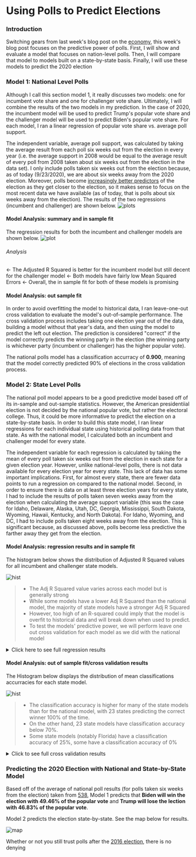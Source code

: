 # Using Polls to Predict Elections

### Introduction

Switching gears from last week's blog post on the [economy](Econ.md), this week's
blog post focuses on the predictive power of polls. First, I will show and evaluate a model
that focuses on nation-level polls. Then, I will compare that model to models built
on a state-by-state basis. Finally, I will use these models to predict the 2020 election

### Model 1: National Level Polls

Although I call this section model 1, it really discusses two models: one for incumbent vote share
and one for challenger vote share. Ultimately, I will combine the results of the two models in my prediction.
In the case of 2020, the incumbent model will be used to predict Trump's popular vote share and the 
challenger model will be used to predict Biden's popular vote share. For each model, I ran a linear regression of
popular vote share vs. average poll support. 

The independent variable, average poll support,
was calculated by taking the average result from each poll six weeks out from the election
in every year (i.e. the average support in 2008 would be equal to the average result of every poll from 2008
taken about six weeks out from the election in the data set). I only include polls taken six weeks
out from the election because, as of today (9/23/2020), we are about six weeks away from the 2020
election. Moreover, polls become [increasingly better predictors](https://www.semanticscholar.org/paper/Election-forecasting%3A-Too-far-out-Jennings-Lewis-Beck/7d0621cd3f984483652caf09e7764c88233948d7) of the election as they get
closer to the election, so it makes sense to focus on the most recent data we have available (as of today, that is polls
about six weeks away from the election). The results of the two regressions (incumbent and challenger) are 
shown below. 
![plots](Gov1347-master/figures/national_polls_plots.png)

#### Model Analysis: summary and in sample fit

The regression results for both the incumbent and challenger models are shown below.
![plot](Gov1347-master/figures/national_reg_table.png)
###### Analysis
<- The Adjusted R Squared is better for the incumbent model but still decent for the challenger model
<- Both models have fairly low Mean Squared Errors
<- Overall, the in sample fit for both of these models is promising

#### Model Analysis: out sample fit
In order to avoid overfitting the model to historical data, I ran
leave-one-out cross validation to evaluate the model's out-of-sample performance.
The cross validation process includes taking one election year out of the data,
building a model without that year's data, and then using the model to predict
the left out election. The prediction is considered "correct" if the model
correctly predicts the winning party in the election (the winning party
is whichever party (incumbent or challenger) has the higher popular vote). 

The national polls model has a classification accurracy of **0.900**, meaning
that the model correctly predicted 90% of elections in the cross validation
process. 

### Model 2: State Level Polls

The national poll model appears to be a good predictive model based off of its in-sample
and out-sample statistics. However, the American presidentiial election is not decided 
by the national popular vote, but rather the electoral college. Thus, it could be more
informative to predict the election on a state-by-state basis. In order to build this 
state model, I ran linear regressions for each individual state using historical polling
data from that state. As with the national model, I calculated both an incumbent and challenger
model for every state. 

The independent variable for each regression is calculated by taking 
the mean of every poll taken six weeks out from the election in each state for a given 
election year. However, unlike national-level polls, there is not data available for 
every election year for every state. This lack of data has some important implications.
First, for almost every state, there are fewer data points to run a regression on compared
to the national model. Second, in order to ensure there is data on at least three election
years for every state, I had to include the results of polls taken seven weeks away
from the election when calculating the average support variable (this was the case for 
Idaho, Delaware, Alaska, Utah, DC, Georgia, Mississippi, South Dakota, Wyoming,
Hawaii, Kentucky, and North Dakota). For Idaho, Wyoming, and DC, I had to include
polls taken eight weeks away from the election. This is significant because, as
discussed above, polls become less predictive the farther away they get from the 
election. 

#### Model Analysis: regression results and in sample fit
The histogram below shows the distribution of Adjusted R Squared values for all incumbent and challenger state models. 

![hist](Gov1347-master/figures/polls_state_r_hist.png)

> - The Adj R Squared value varies across each model but is generally strong
> - While some models have a lower Adj R Squared than the national model,
the majority of state models have a stronger Adj R Squared
> - However, too high of an R-squared could imply that the model is overfit to 
historical data and will break down when used to predict. 
> - To test the models' predictive power, we will perform leave one out
cross validation for each model as we did with the national model

<details>
  <summary>Click here to see full regression results</summary>
  
  ![tab](Gov1347-master/figures/tab.png)

</details>


#### Model Analysis: out of sample fit/cross validation results

The Histogram below displays the distribution of mean classifications accurracies 
for each state model. 

![hist](Gov1347-master/figures/poll_state_classification_hist.png)

> - The classification accuracy is higher for many of the state models
than for the national model, with 23 states predicting the correct winner
100% of the time.
> - On the other hand, 23 state models have classification accuracy below
70%. 
> - Some state models (notably Florida) have a classification accuracy of
25%, some have a classification accuracy of 0%

<details>
  <summary>Click to see full cross validation results</summary>
  
  ![tab](Gov1347-master/figures/accuracy_table.png)

</details>



### Predicting the 2020 Election with National and State-by-State Model

Based off of the average of national poll results (for polls taken six weeks from
the election) taken from [538](https://projects.fivethirtyeight.com/polls/president-general/national/), Model 1 predicts that **Biden will win the election with 49.46%
of the popular vote** and **Trump will lose the lection with 46.83% of the popular vote**.

Model 2 predicts the election state-by-state. See the map below for results. 

![map](Gov1347-master/figures/polls_mod_prediction_map.png)







Whether or not you still trust polls after
the [2016 election](https://www.pewresearch.org/fact-tank/2016/11/09/why-2016-election-polls-missed-their-mark/),
there is no denying 
